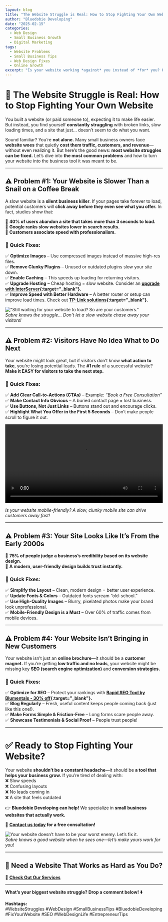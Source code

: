 ```yaml
---
layout: blog
title: "The Website Struggle is Real: How to Stop Fighting Your Own Website"
author: "Bluedobie Developing"
date: "2025-02-15"
categories: 
  - Web Design
  - Small Business Growth
  - Digital Marketing
tags: 
  - Website Problems
  - Small Business Tips
  - Web Design Fixes
  - Online Growth
excerpt: "Is your website working *against* you instead of *for* you? Here’s how to fix the most common small business website struggles—before they cost you customers."
---
```


# 🚨 The Website Struggle is Real: How to Stop Fighting Your Own Website

You built a website (or paid someone to), expecting it to make life easier. But instead, you find yourself **constantly struggling** with broken links, slow loading times, and a site that just… doesn’t seem to do what you want.

Sound familiar? You’re **not alone.** Many small business owners face **website woes** that quietly **cost them traffic, customers, and revenue**—without even realizing it. But here’s the good news: **most website struggles can be fixed.** Let’s dive into **the most common problems** and how to turn your website into the business tool it was meant to be.

---

## ⚠️ Problem #1: Your Website is Slower Than a Snail on a Coffee Break  

A slow website is a **silent business killer**. If your pages take forever to load, potential customers will **click away before they even see what you offer.** In fact, studies show that:  

📌 **40% of users abandon a site that takes more than 3 seconds to load.**  
📌 **Google ranks slow websites lower in search results.**  
📌 **Customers associate speed with professionalism.**  

### **🚀 Quick Fixes:**  
✅ **Optimize Images** – Use compressed images instead of massive high-res files.  
✅ **Remove Clunky Plugins** – Unused or outdated plugins slow your site down.  
✅ **Enable Caching** – This speeds up loading for returning visitors.  
✅ **Upgrade Hosting** – Cheap hosting = slow website. Consider an **[upgrade with InterServer](https://www.tkqlhce.com/click-101342345-11337766){:target="_blank"}.**  
✅ **Improve Speed with Better Hardware** – A better router or setup can improve load times. Check out **[TP-Link solutions](https://www.kqzyfj.com/click-101342345-15736930){:target="_blank"}.**  

!["Still waiting for your website to load? So are your customers."](/assets/images/waiting-to-load.webp)  
*Sabre knows the struggle… Don't let a slow website chase away your visitors!*

---

## ⚠️ Problem #2: Visitors Have No Idea What to Do Next  

Your website might look great, but if visitors don’t know **what action to take**, you’re losing potential leads. The **#1 rule** of a successful website? **Make it EASY for visitors to take the next step.**  

### **🚀 Quick Fixes:**  
✅ **Add Clear Call-to-Actions (CTAs)** – Example: *“[Book a Free Consultation](https://www.bluedobiedev.com/contact)”*  
✅ **Make Contact Info Obvious** – A buried contact page = lost business.  
✅ **Use Buttons, Not Just Links** – Buttons stand out and encourage clicks.  
✅ **Highlight What You Offer in the First 5 Seconds** – Don’t make people scroll to figure it out.  

<video controls width="100%">
  <source src="/assets/video/mobile-responsiveness.mp4" type="video/mp4">
  Your browser does not support the video tag.
</video>
<p><em>Is your website mobile-friendly? A slow, clunky mobile site can drive customers away fast!</em></p>

---

## ⚠️ Problem #3: Your Site Looks Like It’s From the Early 2000s  

📌 **75% of people judge a business’s credibility based on its website design.**  
📌 **A modern, user-friendly design builds trust instantly.**  

### **🚀 Quick Fixes:**  
✅ **Simplify the Layout** – Clean, modern design = better user experience.  
✅ **Update Fonts & Colors** – Outdated fonts scream “old-school.”  
✅ **Use High-Quality Images** – Blurry, pixelated photos make your brand look unprofessional.  
✅ **Mobile-Friendly Design is a Must** – Over 60% of traffic comes from mobile devices.  

---

## ⚠️ Problem #4: Your Website Isn’t Bringing in New Customers  

Your website isn’t just an **online brochure**—it should be a **customer magnet.** If you’re getting **low traffic and no leads**, your website might be missing key **SEO (search engine optimization)** and **conversion strategies.**  

### **🚀 Quick Fixes:**  
✅ **Optimize for SEO** – Protect your rankings with **[Rapid SEO Tool by Blumentals - 30% off](https://secure.2checkout.com/order/cart.php?PRODS=4554157&QTY=1&AFFILIATE=236116&COUPON=limited40){:target="_blank"}.**  
✅ **Blog Regularly** – Fresh, useful content keeps people coming back (just like this one!).  
✅ **Make Forms Simple & Friction-Free** – Long forms scare people away.  
✅ **Showcase Testimonials & Social Proof** – People trust people!  

---

# ✅ Ready to Stop Fighting Your Website?  

Your website **shouldn’t be a constant headache**—it should be **a tool that helps your business grow.** If you’re tired of dealing with:  
❌ Slow speeds  
❌ Confusing layouts  
❌ No leads coming in  
❌ A site that feels outdated  

👉 **Bluedobie Developing can help!** We specialize in **small business websites that actually work.**  

📩 **[Contact us today](https://www.bluedobiedev.com/contact) for a free consultation!**  

![Your website doesn’t have to be your worst enemy. Let’s fix it.](/assets/images/sabre-web-blog.webp)  
*Sabre knows a good website when he sees one—let’s make yours work for you!*

---

## 🎯 Need a Website That Works as Hard as You Do?  

📌 **[Check Out Our Services](https://www.bluedobiedev.com/services)**  

---

**What’s your biggest website struggle? Drop a comment below! ⬇️**  

**Hashtags:**  
#WebsiteStruggles #WebDesign #SmallBusinessTips #BluedobieDeveloping #FixYourWebsite #SEO #WebDesignLife #EntrepreneurTips  
